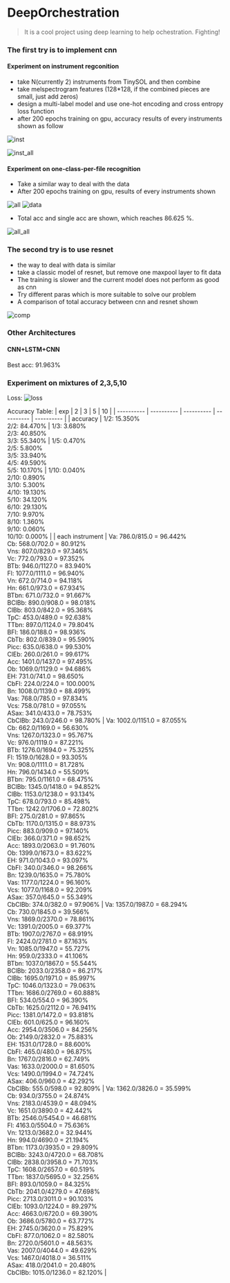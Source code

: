 # DeepOrchestration

> It is a cool project using deep learning to help ochestration. Fighting!


### The first try is to implement cnn
#### Experiment on instrument regconition 
- take N(currently 2) instruments from TinySOL and then combine 
- take melspectrogram features (128*128, if the combined pieces are small, just add zeros)
- design a multi-label model and use one-hot encoding and cross entropy loss function 
- after 200 epochs training on gpu, accuracy results of every instruments shown as follow

![inst](./specific_acc_inst.png) 

![inst_all](./acc_inst.png)

#### Experiment on one-class-per-file recognition
- Take a similar way to deal with the data
- After 200 epochs training on gpu, results of every instruments shown

![all](./specific_acc.png)
![data](./best.png)

- Total acc and single acc are shown, which reaches 86.625 %.

![all_all](./acc.png)

### The second try is to use resnet
- the way to deal with data is similar
- take a classic model of resnet, but remove one maxpool layer to fit data 
- The training is slower and the current model does not perform as good as cnn
- Try different paras which is more suitable to solve our problem
- A comparison of total accuracy between cnn and resnet shown

![comp](./acc_compare.png)

### Other Architectures

#### CNN+LSTM+CNN
Best acc: 91.963%

### Experiment on mixtures of 2,3,5,10
Loss:
![loss](./exp/loss.png)


Accuracy Table:
|   exp |   2   |   3   |   5   |   10  |
|   ---------- |   ---------- |   ---------- |   ---------- |   ---------- |
|   accuracy | 1/2: 15.350% <br> 2/2: 84.470% | 1/3: 3.680% <br> 2/3: 40.850% <br> 3/3: 55.340% | 1/5: 0.470% <br> 2/5: 5.800% <br> 3/5: 33.940% <br> 4/5: 49.590% <br> 5/5: 10.170% | 1/10: 0.040% <br> 2/10: 0.890% <br> 3/10: 5.300% <br> 4/10: 19.130% <br> 5/10: 34.120% <br> 6/10: 29.130% <br> 7/10: 9.970% <br> 8/10: 1.360% <br> 9/10: 0.060% <br> 10/10: 0.000% |
|   each instrument | Va: 786.0/815.0 = 96.442% <br> Cb: 568.0/702.0 = 80.912% <br> Vns: 807.0/829.0 = 97.346% <br> Vc: 772.0/793.0 = 97.352% <br> BTb: 946.0/1127.0 = 83.940% <br> Fl: 1077.0/1111.0 = 96.940% <br> Vn: 672.0/714.0 = 94.118% <br> Hn: 661.0/973.0 = 67.934% <br> BTbn: 671.0/732.0 = 91.667% <br> BClBb: 890.0/908.0 = 98.018% <br> ClBb: 803.0/842.0 = 95.368% <br> TpC: 453.0/489.0 = 92.638% <br> TTbn: 897.0/1124.0 = 79.804% <br> BFl: 186.0/188.0 = 98.936% <br> CbTb: 802.0/839.0 = 95.590% <br> Picc: 635.0/638.0 = 99.530% <br> ClEb: 260.0/261.0 = 99.617% <br> Acc: 1401.0/1437.0 = 97.495% <br> Ob: 1069.0/1129.0 = 94.686% <br> EH: 731.0/741.0 = 98.650% <br> CbFl: 224.0/224.0 = 100.000% <br> Bn: 1008.0/1139.0 = 88.499% <br> Vas: 768.0/785.0 = 97.834% <br> Vcs: 758.0/781.0 = 97.055% <br> ASax: 341.0/433.0 = 78.753% <br> CbClBb: 243.0/246.0 = 98.780% | Va: 1002.0/1151.0 = 87.055% <br> Cb: 662.0/1169.0 = 56.630% <br> Vns: 1267.0/1323.0 = 95.767% <br> Vc: 976.0/1119.0 = 87.221% <br> BTb: 1276.0/1694.0 = 75.325% <br> Fl: 1519.0/1628.0 = 93.305% <br> Vn: 908.0/1111.0 = 81.728% <br> Hn: 796.0/1434.0 = 55.509% <br> BTbn: 795.0/1161.0 = 68.475% <br> BClBb: 1345.0/1418.0 = 94.852% <br> ClBb: 1153.0/1238.0 = 93.134% <br> TpC: 678.0/793.0 = 85.498% <br> TTbn: 1242.0/1706.0 = 72.802% <br> BFl: 275.0/281.0 = 97.865% <br> CbTb: 1170.0/1315.0 = 88.973% <br> Picc: 883.0/909.0 = 97.140% <br> ClEb: 366.0/371.0 = 98.652% <br> Acc: 1893.0/2063.0 = 91.760% <br> Ob: 1399.0/1673.0 = 83.622% <br> EH: 971.0/1043.0 = 93.097% <br> CbFl: 340.0/346.0 = 98.266% <br> Bn: 1239.0/1635.0 = 75.780% <br> Vas: 1177.0/1224.0 = 96.160% <br> Vcs: 1077.0/1168.0 = 92.209% <br> ASax: 357.0/645.0 = 55.349% <br> CbClBb: 374.0/382.0 = 97.906% | Va: 1357.0/1987.0 = 68.294% <br> Cb: 730.0/1845.0 = 39.566% <br> Vns: 1869.0/2370.0 = 78.861% <br> Vc: 1391.0/2005.0 = 69.377% <br> BTb: 1907.0/2767.0 = 68.919% <br> Fl: 2424.0/2781.0 = 87.163% <br> Vn: 1085.0/1947.0 = 55.727% <br> Hn: 959.0/2333.0 = 41.106% <br> BTbn: 1037.0/1867.0 = 55.544% <br> BClBb: 2033.0/2358.0 = 86.217% <br> ClBb: 1695.0/1971.0 = 85.997% <br> TpC: 1046.0/1323.0 = 79.063% <br> TTbn: 1686.0/2769.0 = 60.888% <br> BFl: 534.0/554.0 = 96.390% <br> CbTb: 1625.0/2112.0 = 76.941% <br> Picc: 1381.0/1472.0 = 93.818% <br> ClEb: 601.0/625.0 = 96.160% <br> Acc: 2954.0/3506.0 = 84.256% <br> Ob: 2149.0/2832.0 = 75.883% <br> EH: 1531.0/1728.0 = 88.600% <br> CbFl: 465.0/480.0 = 96.875% <br> Bn: 1767.0/2816.0 = 62.749% <br> Vas: 1633.0/2000.0 = 81.650% <br> Vcs: 1490.0/1994.0 = 74.724% <br> ASax: 406.0/960.0 = 42.292% <br> CbClBb: 555.0/598.0 = 92.809%  | Va: 1362.0/3826.0 = 35.599% <br> Cb: 934.0/3755.0 = 24.874% <br> Vns: 2183.0/4539.0 = 48.094% <br> Vc: 1651.0/3890.0 = 42.442% <br> BTb: 2546.0/5454.0 = 46.681% <br> Fl: 4163.0/5504.0 = 75.636% <br> Vn: 1213.0/3682.0 = 32.944% <br> Hn: 994.0/4690.0 = 21.194% <br> BTbn: 1173.0/3935.0 = 29.809% <br> BClBb: 3243.0/4720.0 = 68.708% <br> ClBb: 2838.0/3958.0 = 71.703% <br> TpC: 1608.0/2657.0 = 60.519% <br> TTbn: 1837.0/5695.0 = 32.256% <br> BFl: 893.0/1059.0 = 84.325% <br> CbTb: 2041.0/4279.0 = 47.698% <br> Picc: 2713.0/3011.0 = 90.103% <br> ClEb: 1093.0/1224.0 = 89.297% <br> Acc: 4663.0/6720.0 = 69.390% <br> Ob: 3686.0/5780.0 = 63.772% <br> EH: 2745.0/3620.0 = 75.829% <br> CbFl: 877.0/1062.0 = 82.580% <br> Bn: 2720.0/5601.0 = 48.563% <br> Vas: 2007.0/4044.0 = 49.629% <br> Vcs: 1467.0/4018.0 = 36.511% <br> ASax: 418.0/2041.0 = 20.480% <br> CbClBb: 1015.0/1236.0 = 82.120%  |


